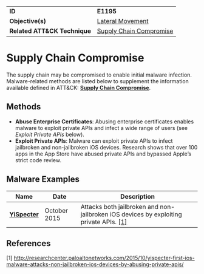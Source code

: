 |||
|---------|------------------------|
|**ID**|**E1195**|
|**Objective(s)**|[Lateral Movement](https://github.com/MBCProject/mbc-markdown/tree/master/lateral-movement)|
|**Related ATT&CK Technique**|[Supply Chain Compromise](https://attack.mitre.org/techniques/T1195/)|

Supply Chain Compromise
=======================
The supply chain may be compromised to enable initial malware infection. Malware-related methods are listed below to supplement the information available defined in ATT&CK: [**Supply Chain Compromise**](https://attack.mitre.org/techniques/T1195/).  

Methods
-------
* **Abuse Enterprise Certificates**: Abusing enterprise certificates enables malware to exploit private APIs and infect a wide range of users (see *Exploit Private APIs* below).
* **Exploit Private APIs**: Malware can exploit private APIs to infect jailbroken and non-jailbroken iOS devices. Research shows that over 100 apps in the App Store have abused private APIs and bypassed Apple’s strict code review. 

Malware Examples
----------------
|Name|Date|Description|
|-----------------------------|-----------|-----------------------------|
|[**YiSpecter**](https://github.com/MBCProject/mbc-markdown/blob/master/xample-malware/yispecter)|October 2015|Attacks both jailbroken and non-jailbroken iOS devices by exploiting private APIs. [[1]](#1)|

References
----------
<a name="1">[1]</a> http://researchcenter.paloaltonetworks.com/2015/10/yispecter-first-ios-malware-attacks-non-jailbroken-ios-devices-by-abusing-private-apis/